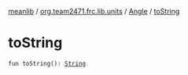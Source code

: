 [meanlib](../../index.md) / [org.team2471.frc.lib.units](../index.md) / [Angle](index.md) / [toString](./to-string.md)

# toString

`fun toString(): `[`String`](https://kotlinlang.org/api/latest/jvm/stdlib/kotlin/-string/index.html)